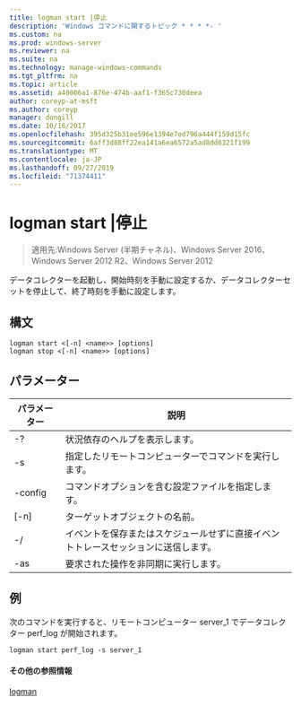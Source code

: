 ```yaml
---
title: logman start |停止
description: 'Windows コマンドに関するトピック * * * *- '
ms.custom: na
ms.prod: windows-server
ms.reviewer: na
ms.suite: na
ms.technology: manage-windows-commands
ms.tgt_pltfrm: na
ms.topic: article
ms.assetid: a40006a1-876e-474b-aaf1-f365c730deea
author: coreyp-at-msft
ms.author: coreyp
manager: dongill
ms.date: 10/16/2017
ms.openlocfilehash: 395d325b31ee596e1394e7ed796a444f159d15fc
ms.sourcegitcommit: 6aff3d88ff22ea141a6ea6572a5ad8dd6321f199
ms.translationtype: MT
ms.contentlocale: ja-JP
ms.lasthandoff: 09/27/2019
ms.locfileid: "71374411"
---
```

# <a name="logman-start--stop"></a>logman start |停止

>適用先:Windows Server (半期チャネル)、Windows Server 2016、Windows Server 2012 R2、Windows Server 2012

データコレクターを起動し、開始時刻を手動に設定するか、データコレクターセットを停止して、終了時刻を手動に設定します。  

## <a name="syntax"></a>構文  
```  
logman start <[-n] <name>> [options]  
logman stop <[-n] <name>> [options]  
```  
## <a name="parameters"></a>パラメーター  

|     パラメーター      |                                 説明                                  |
|--------------------|------------------------------------------------------------------------------|
|         -?         |                       状況依存のヘルプを表示します。                       |
| -s <computer name> |            指定したリモートコンピューターでコマンドを実行します。             |
|  -config <value>   |           コマンドオプションを含む設定ファイルを指定します。            |
|    [-n] <name>     |                          ターゲットオブジェクトの名前。                          |
|        -/        | イベントを保存またはスケジュールせずに直接イベントトレースセッションに送信します。 |
|        -as         |               要求された操作を非同期に実行します。                |

## <a name="BKMK_examples"></a>例  
次のコマンドを実行すると、リモートコンピューター server_1 でデータコレクター perf_log が開始されます。  
```  
logman start perf_log -s server_1  
```  
#### <a name="additional-references"></a>その他の参照情報  
[logman](logman.md)  
